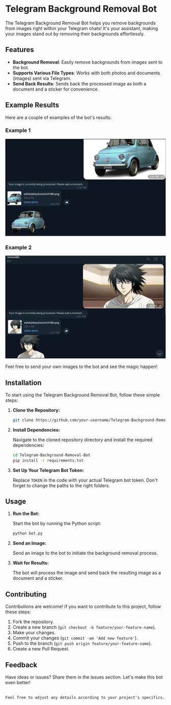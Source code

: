 # Telegram Background Removal Bot

The Telegram Background Removal Bot helps you remove backgrounds from images right within your Telegram chats! It's your assistant, making your images stand out by removing their backgrounds effortlessly.

## Features

- **Background Removal**: Easily remove backgrounds from images sent to the bot.
- **Supports Various File Types**: Works with both photos and documents (images) sent via Telegram.
- **Send Back Results**: Sends back the processed image as both a document and a sticker for convenience.

## Example Results

Here are a couple of examples of the bot's results:

### Example 1
![Example 1](1.png)

### Example 2
![Example 2](2.png)

Feel free to send your own images to the bot and see the magic happen!

## Installation

To start using the Telegram Background Removal Bot, follow these simple steps:

1. **Clone the Repository:**

   ```bash
   git clone https://github.com/your-username/Telegram-Background-Removal-Bot.git
   ```

2. **Install Dependencies:**

   Navigate to the cloned repository directory and install the required dependencies:

   ```bash
   cd Telegram-Background-Removal-Bot
   pip install -r requirements.txt
   ```

3. **Set Up Your Telegram Bot Token:**

   Replace `TOKEN` in the code with your actual Telegram bot token.
   Don't forget to change the paths to the right folders.

## Usage

1. **Run the Bot:**

   Start the bot by running the Python script:

   ```bash
   python bot.py
   ```

2. **Send an Image:**

   Send an image to the bot to initiate the background removal process.

3. **Wait for Results:**

   The bot will process the image and send back the resulting image as a document and a sticker.

## Contributing

Contributions are welcome! If you want to contribute to this project, follow these steps:

1. Fork the repository.
2. Create a new branch (`git checkout -b feature/your-feature-name`).
3. Make your changes.
4. Commit your changes (`git commit -am 'Add new feature'`).
5. Push to the branch (`git push origin feature/your-feature-name`).
6. Create a new Pull Request.

## Feedback

Have ideas or issues? Share them in the issues section. Let's make this bot even better!
``` 

Feel free to adjust any details according to your project's specifics.
